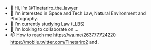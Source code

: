- 👋 Hi, I’m @Tinetariro_the_lawyer
- 👀 I’m interested in Space and Tech Law, Natural Environment and Photography. 
- 🌱 I’m currently studying Law (LLBS) 
- 💞️ I’m looking to collaborate on ...
- 📫 How to reach me <https://wa.me/263777724220> <https://mobile.twitter.com/Tinetariro2> <Telegram> <LinkedIn> and <Clubhouse>. 

<!---
Tinetarirothelawyer/Tinetarirothelawyer is a ✨ special ✨ repository because its `README.md` (this file) appears on your GitHub profile.
You can click the Preview link to take a look at your changes.
--->
